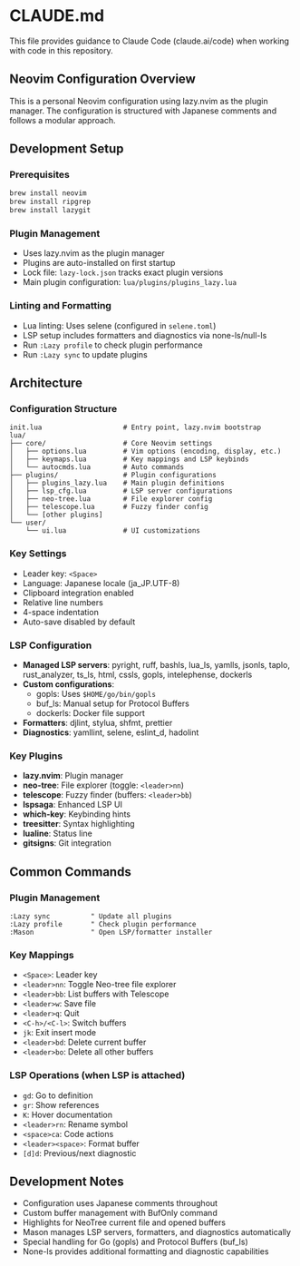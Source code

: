 # CLAUDE.md

This file provides guidance to Claude Code (claude.ai/code) when working with code in this repository.

## Neovim Configuration Overview

This is a personal Neovim configuration using lazy.nvim as the plugin manager. The configuration is structured with Japanese comments and follows a modular approach.

## Development Setup

### Prerequisites
```bash
brew install neovim
brew install ripgrep
brew install lazygit
```

### Plugin Management
- Uses lazy.nvim as the plugin manager
- Plugins are auto-installed on first startup
- Lock file: `lazy-lock.json` tracks exact plugin versions
- Main plugin configuration: `lua/plugins/plugins_lazy.lua`

### Linting and Formatting
- Lua linting: Uses selene (configured in `selene.toml`)
- LSP setup includes formatters and diagnostics via none-ls/null-ls
- Run `:Lazy profile` to check plugin performance
- Run `:Lazy sync` to update plugins

## Architecture

### Configuration Structure
```
init.lua                    # Entry point, lazy.nvim bootstrap
lua/
├── core/                   # Core Neovim settings
│   ├── options.lua         # Vim options (encoding, display, etc.)
│   ├── keymaps.lua         # Key mappings and LSP keybinds
│   └── autocmds.lua        # Auto commands
├── plugins/                # Plugin configurations
│   ├── plugins_lazy.lua    # Main plugin definitions
│   ├── lsp_cfg.lua         # LSP server configurations
│   ├── neo-tree.lua        # File explorer config
│   ├── telescope.lua       # Fuzzy finder config
│   └── [other plugins]
└── user/
    └── ui.lua              # UI customizations
```

### Key Settings
- Leader key: `<Space>`
- Language: Japanese locale (ja_JP.UTF-8)
- Clipboard integration enabled
- Relative line numbers
- 4-space indentation
- Auto-save disabled by default

### LSP Configuration
- **Managed LSP servers**: pyright, ruff, bashls, lua_ls, yamlls, jsonls, taplo, rust_analyzer, ts_ls, html, cssls, gopls, intelephense, dockerls
- **Custom configurations**: 
  - gopls: Uses `$HOME/go/bin/gopls`
  - buf_ls: Manual setup for Protocol Buffers
  - dockerls: Docker file support
- **Formatters**: djlint, stylua, shfmt, prettier
- **Diagnostics**: yamllint, selene, eslint_d, hadolint

### Key Plugins
- **lazy.nvim**: Plugin manager
- **neo-tree**: File explorer (toggle: `<leader>nn`)
- **telescope**: Fuzzy finder (buffers: `<leader>bb`)
- **lspsaga**: Enhanced LSP UI
- **which-key**: Keybinding hints
- **treesitter**: Syntax highlighting
- **lualine**: Status line
- **gitsigns**: Git integration

## Common Commands

### Plugin Management
```vim
:Lazy sync          " Update all plugins
:Lazy profile       " Check plugin performance
:Mason              " Open LSP/formatter installer
```

### Key Mappings
- `<Space>`: Leader key
- `<leader>nn`: Toggle Neo-tree file explorer
- `<leader>bb`: List buffers with Telescope
- `<leader>w`: Save file  
- `<leader>q`: Quit
- `<C-h>/<C-l>`: Switch buffers
- `jk`: Exit insert mode
- `<leader>bd`: Delete current buffer
- `<leader>bo`: Delete all other buffers

### LSP Operations (when LSP is attached)
- `gd`: Go to definition
- `gr`: Show references
- `K`: Hover documentation
- `<leader>rn`: Rename symbol
- `<space>ca`: Code actions
- `<leader><space>`: Format buffer
- `[d]d`: Previous/next diagnostic

## Development Notes

- Configuration uses Japanese comments throughout
- Custom buffer management with BufOnly command
- Highlights for NeoTree current file and opened buffers
- Mason manages LSP servers, formatters, and diagnostics automatically
- Special handling for Go (gopls) and Protocol Buffers (buf_ls)
- None-ls provides additional formatting and diagnostic capabilities